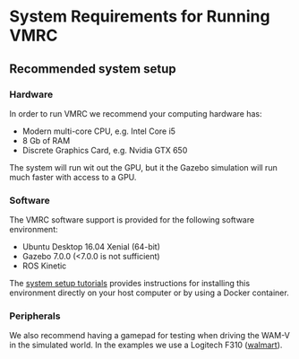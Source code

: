 # System Requirements for Running VMRC #

## Recommended system setup

### Hardware ###

In order to run VMRC we recommend your computing hardware has:

- Modern multi-core CPU, e.g. Intel Core i5
- 8 Gb of RAM
- Discrete Graphics Card, e.g. Nvidia GTX 650

The system will run wit out the GPU, but it the Gazebo simulation will run much faster with access to a GPU.

### Software ###

The VMRC software support is provided for the following software environment:

- Ubuntu Desktop 16.04 Xenial (64-bit)
- Gazebo 7.0.0 (<7.0.0 is not sufficient)
- ROS Kinetic

The [system setup tutorials](https://bitbucket.org/osrf/vmrc/wiki/tutorials) provides instructions for installing this environment directly on your host computer or by using a Docker container.

### Peripherals ###

We also recommend having a gamepad for testing when driving the WAM-V in the simulated world. In the examples we use a Logitech F310 ([walmart](https://www.walmart.com/ip/Logitech-F310-GamePad/16419686)).
